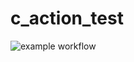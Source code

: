 # c_action_test

![example workflow](https://github.com/ramymagdy-rm/c_action_test/actions/workflows/tests.yml/badge.svg)
